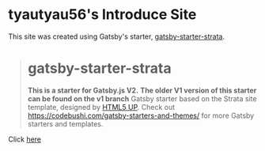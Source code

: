 # tyautyau56's Introduce Site

This site was created using Gatsby's starter, [gatsby-starter-strata](https://github.com/codebushi/gatsby-starter-strata).

> # gatsby-starter-strata
> **This is a starter for Gatsby.js V2.**
> **The older V1 version of this starter can be found on the v1 branch**
> Gatsby starter based on the Strata site template, designed by [HTML5 UP](https://html5up.net/strata). Check out https://codebushi.com/gatsby-starters-and-themes/ for more Gatsby starters and templates.


Click [here](https://tyautyau56.netlify.app)
